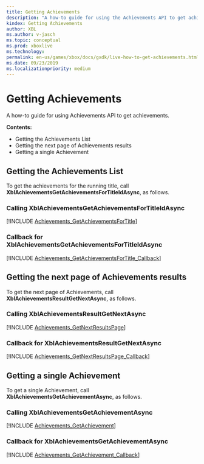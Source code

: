 ```yaml
---
title: Getting Achievements
description: "A how-to guide for using the Achievements API to get achievements."
kindex: Getting Achievements
author: XBL
ms.author: v-jasch
ms.topic: conceptual
ms.prod: xboxlive
ms.technology: 
permalink: en-us/games/xbox/docs/gxdk/live-how-to-get-achievements.html
ms.date: 09/23/2019
ms.localizationpriority: medium
---
```


# Getting Achievements

A how-to guide for using Achievements API to get achievements.

**Contents:**
* Getting the Achievements List
* Getting the next page of Achievements results
* Getting a single Achievement


## Getting the Achievements List

To get the achievements for the running title, call **XblAchievementsGetAchievementsForTitleIdAsync**, as follows.


### Calling XblAchievementsGetAchievementsForTitleIdAsync

[!INCLUDE [Achievements_GetAchievementsForTitle](../../../../../code/snippets/Achievements_GetAchievementsForTitle.md)]


### Callback for XblAchievementsGetAchievementsForTitleIdAsync

[!INCLUDE [Achievements_GetAchievementsForTitle_Callback](../../../../../code/snippets/Achievements_GetAchievementsForTitle_Callback.md)]


## Getting the next page of Achievements results

To get the next page of Achievements, call **XblAchievementsResultGetNextAsync**, as follows.

### Calling XblAchievementsResultGetNextAsync

[!INCLUDE [Achievements_GetNextResultsPage](../../../../../code/snippets/Achievements_GetNextResultsPage.md)]


### Callback for XblAchievementsResultGetNextAsync

[!INCLUDE [Achievements_GetNextResultsPage_Callback](../../../../../code/snippets/Achievements_GetNextResultsPage_Callback.md)]



## Getting a single Achievement

To get a single Achievement, call **XblAchievementsGetAchievementAsync**, as follows.


### Calling XblAchievementsGetAchievementAsync

[!INCLUDE [Achievements_GetAchievement](../../../../../code/snippets/Achievements_GetAchievement.md)]


### Callback for XblAchievementsGetAchievementAsync

[!INCLUDE [Achievements_GetAchievement_Callback](../../../../../code/snippets/Achievements_GetAchievement_Callback.md)]
